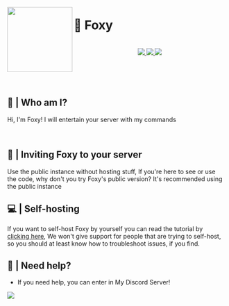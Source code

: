 <p align="center">
<img height="150" src="https://cdn.discordapp.com/attachments/782995363548102676/1066111279611261010/foxysunglasses.png" align="left">

<h1 align="left">🦊 Foxy</h1>



<p align="center">
<br>
<a href="https://top.gg/bot/1006520438865801296">
  <img src="https://top.gg/api/widget/servers/1006520438865801296.svg">
</a>
<a href="https://top.gg/bot/1006520438865801296">
  <img src="https://top.gg/api/widget/upvotes/1006520438865801296.svg">
</a>
<a href="https://top.gg/bot/1006520438865801296">
  <img src="https://top.gg/api/widget/owner/1006520438865801296.svg">
</a>
 </p>
 <br>
<br>
<br>

## 🤔 | Who am I?
Hi, I'm Foxy! I will entertain your server with my commands

<br>

## 💜 | Inviting Foxy to your server 
Use the public instance without hosting stuff, If you're here to see or use the code, why don't you try Foxy's public version? It's recommended using the public instance

## 💻 | Self-hosting
If you want to self-host Foxy by yourself you can read the tutorial by [clicking here](https://github.com/FoxyTheBot/Foxy/blob/master/docs/SELF-HOSTING.md), We won't give support for people that are trying to self-host, so you should at least know how to troubleshoot issues, if you find.

## 🤔 | Need help?
- If you need help, you can enter in My Discord Server!

<a href="https://foxybot.win/discord"><img src="https://discordapp.com/api/guilds/768267522670723094/widget.png?style=banner3"></a>

